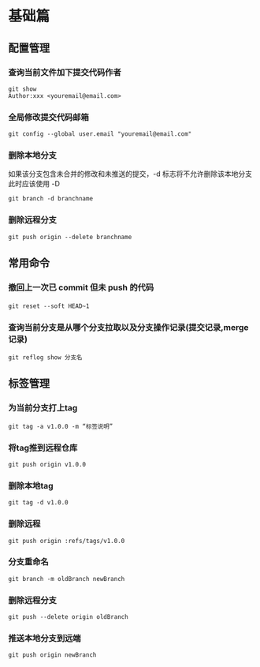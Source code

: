 # 基础篇

## 配置管理

### 查询当前文件加下提交代码作者
```shell
git show
Author:xxx <youremail@email.com>
```

### 全局修改提交代码邮箱

```shell
git config --global user.email "youremail@email.com"
```

### 删除本地分支

如果该分支包含未合并的修改和未推送的提交，-d 标志将不允许删除该本地分支
此时应该使用 -D
```shell
git branch -d branchname
```

### 删除远程分支

```shell
git push origin --delete branchname
```

## 常用命令

### 撤回上一次已 commit 但未 push 的代码

#### 

```shell
git reset --soft HEAD~1
```

### 查询当前分支是从哪个分支拉取以及分支操作记录(提交记录,merge 记录)


```shell
git reflog show 分支名
```


## 标签管理

### 为当前分支打上tag

```shell
git tag -a v1.0.0 -m “标签说明”
```

### 将tag推到远程仓库

```shell
git push origin v1.0.0
```

### 删除本地tag

```shell
git tag -d v1.0.0
```

### 删除远程

```shell
git push origin :refs/tags/v1.0.0
```

### 分支重命名
```shell
git branch -m oldBranch newBranch
```
### 删除远程分支
```shell
git push --delete origin oldBranch
```
### 推送本地分支到远端

```shell
git push origin newBranch
```

